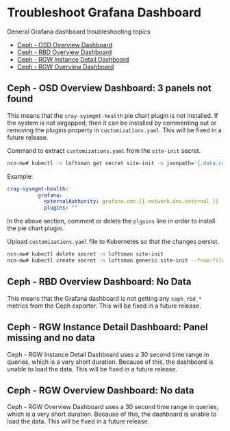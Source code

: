 # Troubleshoot Grafana Dashboard

General Grafana dashboard troubleshooting topics

- [Ceph - OSD Overview Dashboard](#ceph---osd-overview-dashboard-3-panels-not-found)
- [Ceph - RBD Overview Dashboard](#ceph---rbd-overview-dashboard-no-data)
- [Ceph - RGW Instance Detail Dashboard](#ceph---rgw-instance-detail-dashboard-panel-missing-and-no-data)
- [Ceph - RGW Overview Dashboard](#ceph---rgw-overview-dashboard-no-data)

## Ceph - OSD Overview Dashboard: 3 panels not found

This means that the `cray-sysmgmt-health` pie chart plugin is not installed.
If the system is not airgapped, then it can be installed by commenting out or removing the plugins property in `customizations.yaml`.
This will be fixed in a future release.

Command to extract `customizations.yaml` from the `site-init` secret.

```bash
ncn-mw# kubectl -n loftsman get secret site-init -o jsonpath='{.data.customizations\.yaml}' | base64 -d - > customizations.yaml
```

Example:

```yaml
cray-sysmgmt-health:
          grafana:
            externalAuthority: grafana.cmn.{{ network.dns.external }}
            plugins: ""
```

In the above section, comment or delete the `plguins` line in order to install the pie chart plugin.

Upload `customizations.yaml` file to Kubernetes so that the changes persist.

```bash
ncn-mw# kubectl delete secret -n loftsman site-init
ncn-mw# kubectl create secret -n loftsman generic site-init --from-file=customizations.yaml
```

## Ceph - RBD Overview Dashboard: No Data

This means that the Grafana dashboard is not getting any `ceph_rbd_*` metrics from the Ceph exporter.
This will be fixed in a future release.

## Ceph - RGW Instance Detail Dashboard: Panel missing and no data

Ceph - RGW Instance Detail Dashboard uses a 30 second time range in queries, which is a very short duration. Because of this, the dashboard is unable to load the data.
This will be fixed in a future release.

## Ceph - RGW Overview Dashboard: No data

Ceph - RGW Overview Dashboard uses a 30 second time range in queries, which is a very short duration. Because of this, the dashboard is unable to load the data.
This will be fixed in a future release.
